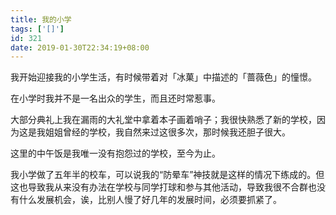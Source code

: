 ```yaml
---
title: 我的小学
tags: ['[]']
id: 321
date: 2019-01-30T22:34:19+08:00
---
```



我开始迎接我的小学生活，有时候带着对「冰菓」中描述的「蔷薇色」的憧憬。

在小学时我并不是一名出众的学生，而且还时常惹事。

大部分典礼上我在漏雨的大礼堂中拿着本子画着哨子；我很快熟悉了新的学校，因为这是我姐姐曾经的学校，我自然来过这很多次，那时候我还胆子很大。

这里的中午饭是我唯一没有抱怨过的学校，至今为止。

我小学做了五年半的校车，可以说我的“防晕车”神技就是这样的情况下练成的。但这也导致我从来没有办法在学校与同学打球和参与其他活动，导致我很不合群也没有什么发展机会，诶，比别人慢了好几年的发展时间，必须要抓紧了。
<!-- more -->
